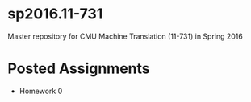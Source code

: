 sp2016.11-731
=============

Master repository for CMU Machine Translation (11-731) in Spring 2016

# Posted Assignments

 * Homework 0


